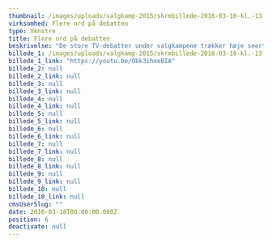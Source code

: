 ```yaml
---
thumbnail: /images/uploads/valgkamp-2015/skrmbillede-2016-03-18-kl.-13.55.14.png
virksomhed: Flere ord på debatten
type: Venstre
title: Flere ord på debatten
beskrivelse: "De store TV-debatter under valgkampene trækker høje seertal og kan have afgørende betydning for valgresultatet. Det handler om at få mest taletid og trænge bedst igennem med sine pointer. Og aller helst skal man have det sidste ord! Vi tog udgangspunkt i den indsigt, at 87% af danskerne ‘seconscreener’, mens de ser TV og udviklede et helt unikt live debat-modul, som blev synkront eksponeret på tværs af medier i præcis det tidsrum hvor TV-debatterne kørte.\nDet gjorde det muligt for udvalgte venstre­profiler at understøtte og supplere Lars Løkke Rasmussen i den aktuelle TV- duel. \n\n"
billede_1: /images/uploads/valgkamp-2015/skrmbillede-2016-03-18-kl.-13.48.50.png
billede_1_link: "https://youtu.be/Obk3iheeBIA"
billede_2: null
billede_2_link: null
billede_3: null
billede_3_link: null
billede_4: null
billede_4_link: null
billede_5: null
billede_5_link: null
billede_6: null
billede_6_link: null
billede_7: null
billede_7_link: null
billede_8: null
billede_8_link: null
billede_9: null
billede_9_link: null
billede_10: null
billede_10_link: null
cmsUserSlug: ""
date: 2016-03-18T00:00:00.000Z
position: 6
deactivate: null
---
```


